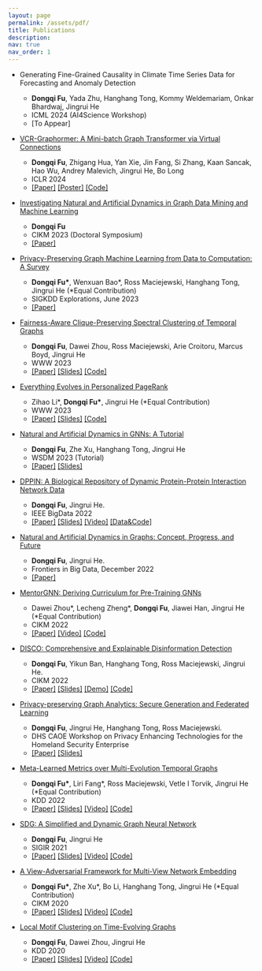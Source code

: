 ```yaml
---
layout: page
permalink: /assets/pdf/
title: Publications
description:
nav: true
nav_order: 1
---
```


<!---
<div style="max-width: 100%; text-align: center;">
  <a href="https://dongqifu.github.io/assets/img/research_scope.png">
  <img src="https://dongqifu.github.io/assets/img/research_scope.png" alt="My Current Research Scope (Stay Tuned)" style="width: 100%; height: auto;">
  </a>
  <p style="font-style: normal;">Graph AI Development</p>
</div>
-->


* Generating Fine-Grained Causality in Climate Time Series Data for Forecasting and Anomaly Detection
  + **Dongqi Fu**, Yada Zhu, Hanghang Tong, Kommy Weldemariam, Onkar Bhardwaj, Jingrui He
  + ICML 2024 (AI4Science Workshop)
  + [To Appear]

* [VCR-Graphormer: A Mini-batch Graph Transformer via Virtual Connections](https://github.com/DongqiFu/VCR-Graphormer)
  + **Dongqi Fu**, Zhigang Hua, Yan Xie, Jin Fang, Si Zhang, Kaan Sancak, Hao Wu, Andrey Malevich, Jingrui He, Bo Long
  +  ICLR 2024
  +  [[Paper]](https://arxiv.org/pdf/2403.16030.pdf) [[Poster]](https://github.com/DongqiFu/VCR-Graphormer/blob/main/poster.png) [[Code]](https://github.com/DongqiFu/VCR-Graphormer)
  
* [Investigating Natural and Artificial Dynamics in Graph Data Mining and Machine Learning](https://dl.acm.org/doi/10.1145/3583780.3616007)
  + **Dongqi Fu**
  + CIKM 2023 (Doctoral Symposium)
  + [[Paper]](https://dl.acm.org/doi/pdf/10.1145/3583780.3616007?casa_token=hRzfvZ6LFU8AAAAA:qzcokEzmjVfCTxmd435ynKKH-_Ttt6LcTtPQ4J55B-OCvQGBeNhu_XYZHIcEXkxPL4-hnB0nACOM)

* [Privacy-Preserving Graph Machine Learning from Data to Computation: A Survey](https://dl.acm.org/doi/10.1145/3606274.3606280)
  + **Dongqi Fu\***, Wenxuan Bao\*, Ross Maciejewski, Hanghang Tong, Jingrui He (\*Equal Contribution)
  + SIGKDD Explorations, June 2023
  + [[Paper]](https://dl.acm.org/doi/pdf/10.1145/3606274.3606280)

* [Fairness-Aware Clique-Preserving Spectral Clustering of Temporal Graphs](https://github.com/DongqiFu/F-SEGA)
  + **Dongqi Fu**, Dawei Zhou, Ross Maciejewski, Arie Croitoru, Marcus Boyd, Jingrui He
  + WWW 2023
  + [[Paper]](https://dongqifu.github.io/assets/pdf/F-SEGA.pdf) [[Slides]](https://github.com/DongqiFu/F-SEGA/blob/main/slides/WWW'23_F_SEGA_Presentation_Slides.pdf) [[Code]](https://github.com/DongqiFu/F-SEGA/tree/main/code)

* [Everything Evolves in Personalized PageRank](https://github.com/DongqiFu/EvePPR)
  + Zihao Li\*, **Dongqi Fu\***, Jingrui He (\*Equal Contribution)
  + WWW 2023
  + [[Paper]](https://dongqifu.github.io/assets/pdf/EvePPR.pdf) [[Slides]](https://github.com/DongqiFu/EvePPR/blob/main/slides/WWW'23_EvePPR_Presentation_Slides.pdf) [[Code]](https://github.com/DongqiFu/EvePPR/tree/main/code)

* [Natural and Artificial Dynamics in GNNs: A Tutorial](https://github.com/DongqiFu/Natural-and-Artificial-Dynamics-in-GNNs-A-Tutorial)
  + **Dongqi Fu**, Zhe Xu, Hanghang Tong, Jingrui He
  + WSDM 2023 (Tutorial)
  + [[Paper]](https://dongqifu.github.io/assets/pdf/WSDM-Tutorial-Paper.pdf) [[Slides]](https://github.com/DongqiFu/Natural-and-Artificial-Dynamics-in-GNNs-A-Tutorial/blob/main/WSDM'23%20Tutorial%200227.pdf)

* [DPPIN: A Biological Repository of Dynamic Protein-Protein Interaction Network Data](https://github.com/DongqiFu/DPPIN)
  + **Dongqi Fu**, Jingrui He.
  + IEEE BigData 2022
  + [[Paper]](https://dongqifu.github.io/assets/pdf/DPPIN.pdf) [[Slides]](https://github.com/DongqiFu/DPPIN/blob/main/IEEE%20BigData'22_DPPIN_Presentation_Slides.pdf) [[Video]](https://ieeecps.org/files/zlu1YJ8c0HLbvS3sNNx3W) [[Data&Code]](https://github.com/DongqiFu/DPPIN)

* [Natural and Artificial Dynamics in Graphs: Concept, Progress, and Future](https://www.frontiersin.org/articles/10.3389/fdata.2022.1062637/full)
  + **Dongqi Fu**, Jingrui He.
  + Frontiers in Big Data, December 2022
  + [[Paper]](https://dongqifu.github.io/assets/pdf/fdata-05-1062637.pdf)

* [MentorGNN: Deriving Curriculum for Pre-Training GNNs](https://dl.acm.org/doi/abs/10.1145/3511808.3557393)
  + Dawei Zhou\*, Lecheng Zheng\*, **Dongqi Fu**, Jiawei Han, Jingrui He (\*Equal Contribution)
  + CIKM 2022
  + [[Paper]](https://arxiv.org/pdf/2208.09905.pdf) [[Video]](https://dl.acm.org/action/downloadSupplement?doi=10.1145%2F3511808.3557393&file=CIKM+Presentation.mp4) [[Code]](https://github.com/Leo02016/MentorGNN)

* [DISCO: Comprehensive and Explainable Disinformation Detection](https://github.com/DongqiFu/DISCO)
  + **Dongqi Fu**, Yikun Ban, Hanghang Tong, Ross Maciejewski, Jingrui He.
  + CIKM 2022
  + [[Paper]](https://dongqifu.github.io/assets/pdf/DISCO.pdf) [[Slides]](https://github.com/DongqiFu/DISCO/blob/main/slides/CIKM'22_DISCO_Presentation_Slides.pdf) [[Demo]](https://drive.google.com/file/d/1Nhw1veqjIN9SBz1RLJPDTRVTHuknfjHl/edit) [[Code]](https://github.com/DongqiFu/DISCO)

* [Privacy-preserving Graph Analytics: Secure Generation and Federated Learning](https://specialevents.asu.edu/website/37457/accepted-white-papers/)
  + **Dongqi Fu**, Jingrui He, Hanghang Tong, Ross Maciejewski.
  + DHS CAOE Workshop on Privacy Enhancing Technologies for the Homeland Security Enterprise
  + [[Paper]](https://arxiv.org/pdf/2207.00048.pdf) [[Slides]](https://dongqifu.github.io/assets/pdf/PETS4HASE'22_Presentation_Slides.pdf)

* [Meta-Learned Metrics over Multi-Evolution Temporal Graphs](https://github.com/DongqiFu/Temp-GFSM)
  + **Dongqi Fu\***, Liri Fang\*, Ross Maciejewski, Vetle I Torvik, Jingrui He (\*Equal Contribution)
  + KDD 2022
  + [[Paper]](https://dongqifu.github.io/assets/pdf/Temp-GFSM.pdf) [[Slides]](https://github.com/DongqiFu/Temp-GFSM/blob/main/Slides/KDD'22_Temp-GFSM_Presentation_Slides.pdf) [[Video]](https://dl.acm.org/action/downloadSupplement?doi=10.1145%2F3534678.3539313&file=KDD22-fp0916.mp4) [[Code]](https://github.com/LiriFang/Temp-GFSM)

* [SDG: A Simplified and Dynamic Graph Neural Network](https://github.com/DongqiFu/SDG)
  + **Dongqi Fu**, Jingrui He
  + SIGIR 2021
  + [[Paper]](https://dongqifu.github.io/assets/pdf/SDG.pdf) [[Slides]](https://github.com/DongqiFu/SDG/blob/main/slides/SIGIR'21_SDG_Presentation_Slides.pdf) [[Video]](https://dl.acm.org/action/downloadSupplement?doi=10.1145%2F3404835.3463059&file=sp1515_prerecorded_video.mp4) [[Code]](https://github.com/DongqiFu/SDG)

* [A View-Adversarial Framework for Multi-View Network Embedding](https://github.com/DongqiFu/VANE)
  + **Dongqi Fu\***, Zhe Xu\*, Bo Li, Hanghang Tong, Jingrui He (\*Equal Contribution)
  + CIKM 2020
  + [[Paper]](https://dongqifu.github.io/assets/pdf/VANE.pdf) [[Slides]](https://github.com/DongqiFu/VANE/blob/master/slides/CIKM'20_VANE_Presentation_Slides.pdf) [[Video]](https://dl.acm.org/action/downloadSupplement?doi=10.1145%2F3340531.3412127&file=3340531.3412127.mp4&download=true) [[Code]](https://github.com/pricexu/VANE)

* [Local Motif Clustering on Time-Evolving Graphs](https://github.com/DongqiFu/L-MEGA)
  + **Dongqi Fu**, Dawei Zhou, Jingrui He
  + KDD 2020
  + [[Paper]](https://dongqifu.github.io/assets/pdf/L-MEGA.pdf) [[Slides]](https://github.com/DongqiFu/L-MEGA/blob/master/slides/KDD'20_L-MEGA_Slides.pdf) [[Video]](https://www.youtube.com/watch?v=2Z-SS1IchGc&feature=emb_title) [[Code]](https://github.com/DongqiFu/L-MEGA)
